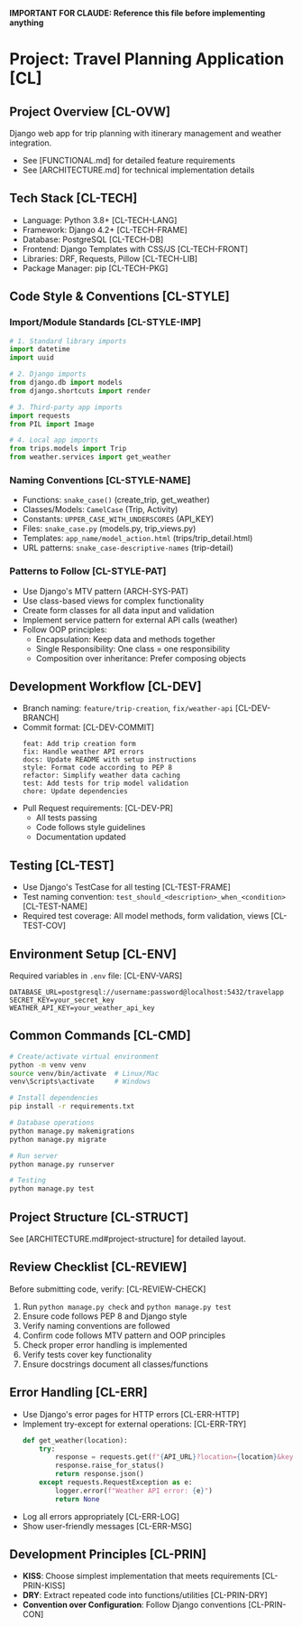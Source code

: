 **IMPORTANT FOR CLAUDE: Reference this file before implementing anything**

# Project: Travel Planning Application [CL]

## Project Overview [CL-OVW]
Django web app for trip planning with itinerary management and weather integration.
- See [FUNCTIONAL.md] for detailed feature requirements
- See [ARCHITECTURE.md] for technical implementation details

## Tech Stack [CL-TECH]
- Language: Python 3.8+ [CL-TECH-LANG]
- Framework: Django 4.2+ [CL-TECH-FRAME]
- Database: PostgreSQL [CL-TECH-DB]
- Frontend: Django Templates with CSS/JS [CL-TECH-FRONT]
- Libraries: DRF, Requests, Pillow [CL-TECH-LIB]
- Package Manager: pip [CL-TECH-PKG]

## Code Style & Conventions [CL-STYLE]

### Import/Module Standards [CL-STYLE-IMP]
```python
# 1. Standard library imports
import datetime
import uuid

# 2. Django imports
from django.db import models
from django.shortcuts import render

# 3. Third-party app imports
import requests
from PIL import Image

# 4. Local app imports
from trips.models import Trip
from weather.services import get_weather
```

### Naming Conventions [CL-STYLE-NAME]
- Functions: `snake_case()` (create_trip, get_weather)
- Classes/Models: `CamelCase` (Trip, Activity)
- Constants: `UPPER_CASE_WITH_UNDERSCORES` (API_KEY)
- Files: `snake_case.py` (models.py, trip_views.py)
- Templates: `app_name/model_action.html` (trips/trip_detail.html)
- URL patterns: `snake_case-descriptive-names` (trip-detail)

### Patterns to Follow [CL-STYLE-PAT]
- Use Django's MTV pattern (ARCH-SYS-PAT)
- Use class-based views for complex functionality
- Create form classes for all data input and validation
- Implement service pattern for external API calls (weather)
- Follow OOP principles:
  - Encapsulation: Keep data and methods together
  - Single Responsibility: One class = one responsibility
  - Composition over inheritance: Prefer composing objects

## Development Workflow [CL-DEV]
- Branch naming: `feature/trip-creation`, `fix/weather-api` [CL-DEV-BRANCH]
- Commit format: [CL-DEV-COMMIT]
  ```
  feat: Add trip creation form
  fix: Handle weather API errors
  docs: Update README with setup instructions
  style: Format code according to PEP 8
  refactor: Simplify weather data caching
  test: Add tests for trip model validation
  chore: Update dependencies
  ```
- Pull Request requirements: [CL-DEV-PR]
  - All tests passing
  - Code follows style guidelines
  - Documentation updated

## Testing [CL-TEST]
- Use Django's TestCase for all testing [CL-TEST-FRAME]
- Test naming convention: `test_should_<description>_when_<condition>` [CL-TEST-NAME]
- Required test coverage: All model methods, form validation, views [CL-TEST-COV]

## Environment Setup [CL-ENV]
Required variables in `.env` file: [CL-ENV-VARS]
```
DATABASE_URL=postgresql://username:password@localhost:5432/travelapp
SECRET_KEY=your_secret_key
WEATHER_API_KEY=your_weather_api_key
```

## Common Commands [CL-CMD]
```bash
# Create/activate virtual environment
python -m venv venv
source venv/bin/activate  # Linux/Mac
venv\Scripts\activate     # Windows

# Install dependencies
pip install -r requirements.txt

# Database operations
python manage.py makemigrations
python manage.py migrate

# Run server
python manage.py runserver

# Testing
python manage.py test
```

## Project Structure [CL-STRUCT]
See [ARCHITECTURE.md#project-structure] for detailed layout.

## Review Checklist [CL-REVIEW]
Before submitting code, verify: [CL-REVIEW-CHECK]
1. Run `python manage.py check` and `python manage.py test`
2. Ensure code follows PEP 8 and Django style
3. Verify naming conventions are followed
4. Confirm code follows MTV pattern and OOP principles
5. Check proper error handling is implemented
6. Verify tests cover key functionality
7. Ensure docstrings document all classes/functions

## Error Handling [CL-ERR]
- Use Django's error pages for HTTP errors [CL-ERR-HTTP]
- Implement try-except for external operations: [CL-ERR-TRY]
  ```python
  def get_weather(location):
      try:
          response = requests.get(f"{API_URL}?location={location}&key={API_KEY}")
          response.raise_for_status()
          return response.json()
      except requests.RequestException as e:
          logger.error(f"Weather API error: {e}")
          return None
  ```
- Log all errors appropriately [CL-ERR-LOG]
- Show user-friendly messages [CL-ERR-MSG]

## Development Principles [CL-PRIN]
- **KISS**: Choose simplest implementation that meets requirements [CL-PRIN-KISS]
- **DRY**: Extract repeated code into functions/utilities [CL-PRIN-DRY]
- **Convention over Configuration**: Follow Django conventions [CL-PRIN-CON]